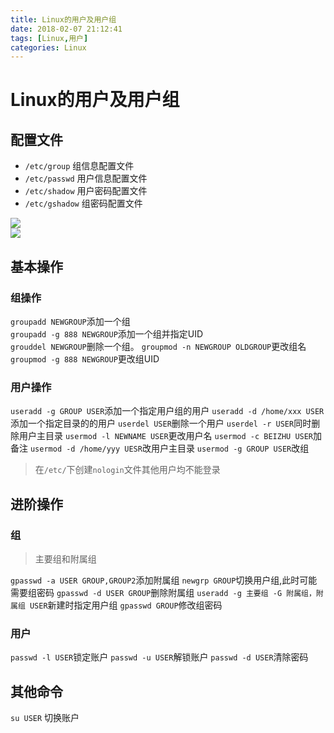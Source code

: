 ```yaml
---
title: Linux的用户及用户组
date: 2018-02-07 21:12:41
tags: [Linux,用户]
categories: Linux
---
```


# Linux的用户及用户组
## 配置文件

* `/etc/group`  组信息配置文件
* 	`/etc/passwd` 用户信息配置文件
* `/etc/shadow` 用户密码配置文件
* `/etc/gshadow` 组密码配置文件

![](a.jpg)   
![](b.jpg)

## 基本操作
### 组操作
`groupadd NEWGROUP`添加一个组  
`groupadd -g 888 NEWGROUP`添加一个组并指定UID   
`grouddel NEWGROUP`删除一个组。
`groupmod -n NEWGROUP OLDGROUP`更改组名
`groupmod -g 888 NEWGROUP`更改组UID
### 用户操作
`useradd -g GROUP USER`添加一个指定用户组的用户
`useradd -d /home/xxx USER`添加一个指定目录的的用户
`userdel USER`删除一个用户
`userdel -r USER`同时删除用户主目录
`usermod -l NEWNAME USER`更改用户名
`usermod -c BEIZHU USER`加备注
`usermod -d /home/yyy UESR`改用户主目录
`usermod -g GROUP USER`改组


> 在`/etc/`下创建`nologin`文件其他用户均不能登录

## 进阶操作
### 组
> 主要组和附属组

`gpasswd -a USER GROUP,GROUP2`添加附属组
`newgrp GROUP`切换用户组,此时可能需要组密码
`gpasswd -d USER GROUP`删除附属组
`useradd -g 主要组 -G 附属组，附属组 USER`新建时指定用户组
`gpasswd GROUP`修改组密码


### 用户
`passwd -l USER`锁定账户
`passwd -u USER`解锁账户
`passwd -d USER`清除密码

## 其他命令
`su USER` 切换账户


